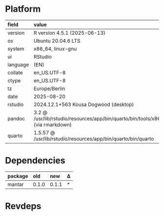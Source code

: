 # Platform

|field    |value                                                                             |
|:--------|:---------------------------------------------------------------------------------|
|version  |R version 4.5.1 (2025-06-13)                                                      |
|os       |Ubuntu 20.04.6 LTS                                                                |
|system   |x86_64, linux-gnu                                                                 |
|ui       |RStudio                                                                           |
|language |(EN)                                                                              |
|collate  |en_US.UTF-8                                                                       |
|ctype    |en_US.UTF-8                                                                       |
|tz       |Europe/Berlin                                                                     |
|date     |2025-08-20                                                                        |
|rstudio  |2024.12.1+563 Kousa Dogwood (desktop)                                             |
|pandoc   |3.2 @ /usr/lib/rstudio/resources/app/bin/quarto/bin/tools/x86_64/ (via rmarkdown) |
|quarto   |1.5.57 @ /usr/lib/rstudio/resources/app/bin/quarto/bin/quarto                     |

# Dependencies

|package |old   |new   |Δ  |
|:-------|:-----|:-----|:--|
|mantar  |0.1.0 |0.1.1 |*  |

# Revdeps

